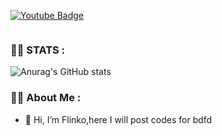 

<a href="https://youtube.com/channel/UC6wxUUCcg25HadmXsjgeklg"> <img src="https://img.shields.io/badge/YouTube-red?style=for-the-badge&logo=youtube&logoColor=white" alt="Youtube Badge"/> </a>

<img src="https://komarev.com/ghpvc/?username=vflinko&style=flat-square&color=blue" alt=""/>

### :woman_technologist: STATS :

![Anurag's GitHub stats](https://github-readme-stats.vercel.app/api?username=vflinko&show_icons=true&theme=radical)

### :woman_technologist: About Me :
- 👋 Hi, I’m Flinko,here I will post codes for bdfd

<!---
vflinko/vflinko is a ✨ special ✨ repository because its `README.md` 
--->

